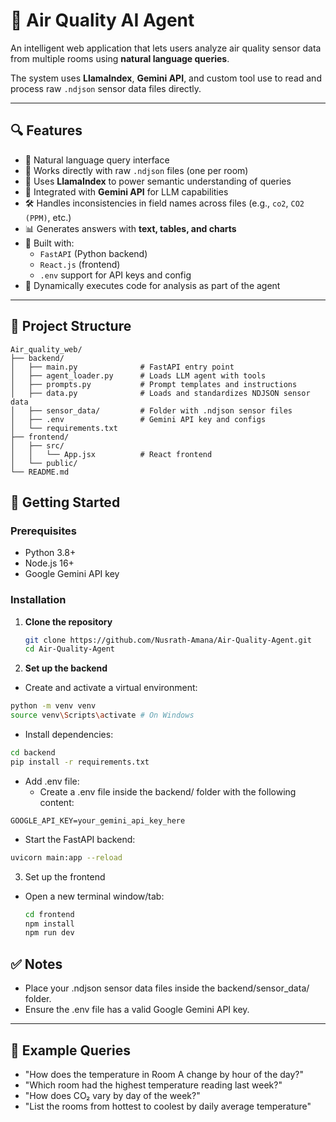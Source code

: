 # 🌿 Air Quality AI Agent

An intelligent web application that lets users analyze air quality sensor data from multiple rooms using **natural language queries**.

The system uses **LlamaIndex**, **Gemini API**, and custom tool use to read and process raw `.ndjson` sensor data files directly.

---

## 🔍 Features

- 💬 Natural language query interface
- 📁 Works directly with raw `.ndjson` files (one per room)
- 🧠 Uses **LlamaIndex** to power semantic understanding of queries
- 🔌 Integrated with **Gemini API** for LLM capabilities
- 🛠️ Handles inconsistencies in field names across files (e.g., `co2`, `CO2 (PPM)`, etc.)
- 📊 Generates answers with **text, tables, and charts**
- 🧱 Built with:
  - `FastAPI` (Python backend)
  - `React.js` (frontend)
  - `.env` support for API keys and config
- 🧠 Dynamically executes code for analysis as part of the agent


---

## 📂 Project Structure

```plaintext
Air_quality_web/
├── backend/
│   ├── main.py              # FastAPI entry point
│   ├── agent_loader.py      # Loads LLM agent with tools
│   ├── prompts.py           # Prompt templates and instructions
│   ├── data.py              # Loads and standardizes NDJSON sensor data
│   ├── sensor_data/         # Folder with .ndjson sensor files
│   ├── .env                 # Gemini API key and configs
│   └── requirements.txt
├── frontend/
│   ├── src/
│   │   └── App.jsx          # React frontend
│   └── public/
└── README.md 
```
## 🚀 Getting Started

### Prerequisites

- Python 3.8+
- Node.js 16+
- Google Gemini API key

### Installation

1. **Clone the repository**  
   ```bash
   git clone https://github.com/Nusrath-Amana/Air-Quality-Agent.git
   cd Air-Quality-Agent
   ```
2. **Set up the backend**  
  - Create and activate a virtual environment:  
  ```bash
  python -m venv venv
  source venv\Scripts\activate # On Windows
  ```
  - Install dependencies:
  ```bash
  cd backend
  pip install -r requirements.txt
  ```

  - Add .env file:
    - Create a .env file inside the backend/ folder with the following content:
  ```env
  GOOGLE_API_KEY=your_gemini_api_key_here
  ```

  - Start the FastAPI backend:
  ```bash
  uvicorn main:app --reload
  ```
3. Set up the frontend  
- Open a new terminal window/tab:
  ```bash
  cd frontend
  npm install
  npm run dev
  ```

## ✅ Notes
- Place your .ndjson sensor data files inside the backend/sensor_data/ folder.
- Ensure the .env file has a valid Google Gemini API key.

---

## 🧪 Example Queries

- "How does the temperature in Room A change by hour of the day?"
- "Which room had the highest temperature reading last week?"
- "How does CO₂ vary by day of the week?"
- "List the rooms from hottest to coolest by daily average temperature"
